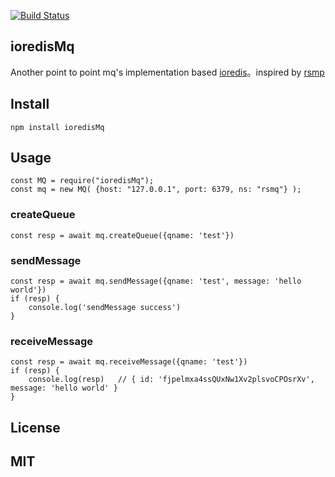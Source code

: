 [![Build Status](https://travis-ci.org/zhangwinning/ioredisMq.svg?branch=master)](https://travis-ci.org/zhangwinning/ioredisMq)
## ioredisMq
Another point to point mq's implementation based [ioredis](https://github.com/luin/ioredis)。inspired by [rsmp](https://github.com/smrchy/rsmq/blob/master/package.json)

## Install
```
npm install ioredisMq
```

## Usage
```
const MQ = require("ioredisMq");
const mq = new MQ( {host: "127.0.0.1", port: 6379, ns: "rsmq"} );

```
### createQueue
```
const resp = await mq.createQueue({qname: 'test'})

```
### sendMessage

```
const resp = await mq.sendMessage({qname: 'test', message: 'hello world'})
if (resp) {
    console.log('sendMessage success')
}
```

### receiveMessage
```
const resp = await mq.receiveMessage({qname: 'test'})
if (resp) {
    console.log(resp)   // { id: 'fjpelmxa4ssQUxNw1Xv2plsvoCPOsrXv', message: 'hello world' }
}
```

## License

## MIT